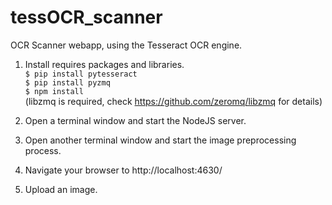 # tessOCR_scanner
OCR Scanner webapp, using the Tesseract OCR engine.

1. Install requires packages and libraries. <br>
`$ pip install pytesseract` <br>
`$ pip install pyzmq` <br>
`$ npm install` <br>
(libzmq is required, check https://github.com/zeromq/libzmq for details)

2. Open a terminal window and start the NodeJS server.

3. Open another terminal window and start the image preprocessing process.

4. Navigate your browser to 
http://localhost:4630/

5. Upload an image.
